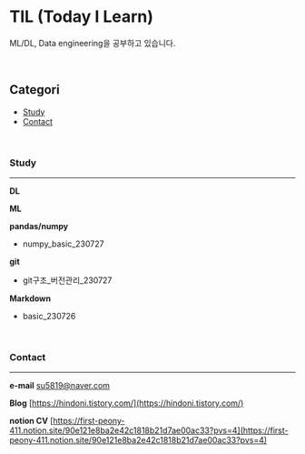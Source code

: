 # TIL (Today I Learn)

ML/DL, Data engineering을 공부하고 있습니다.

<br>


## Categori


- [Study](#study)
- [Contact](#contact)


<br>

### Study
---


**DL**

**ML**


**pandas/numpy**
- numpy_basic_230727

**git** 
- git구조_버전관리_230727

**Markdown**
- basic_230726



<br>

### Contact
---


**e-mail** [su5819@naver.com](su5819@naver.com)

**Blog** [https://hindoni.tistory.com/](https://hindoni.tistory.com/)  

**notion CV** [https://first-peony-411.notion.site/90e121e8ba2e42c1818b21d7ae00ac33?pvs=4](https://first-peony-411.notion.site/90e121e8ba2e42c1818b21d7ae00ac33?pvs=4)




